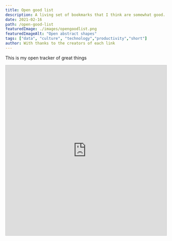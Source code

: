 ```yaml
---
title: Open good list
description: A living set of bookmarks that I think are somewhat good.
date: 2021-02-16
path: /open-good-list
featuredImage: ./images/opengoodlist.png
featuredImageAlt: "Open abstract shapes"
tags: ["data", "culture", "technology","productivity","short"]
author: With thanks to the creators of each link
---
```


This is my open tracker of great things

<iframe class="airtable-embed" src="https://airtable.com/embed/shrl4vxOG1KNlAhiu?backgroundColor=green&viewControls=on" frameborder="0" onmousewheel="" width="100%" height="533" style="background: transparent; border: 1px solid #ccc;"></iframe>
